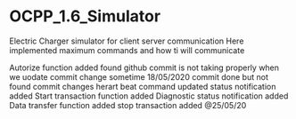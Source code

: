 # OCPP_1.6_Simulator
Electric Charger simulator for client server communication 
Here implemented maximum commands and how ti will communicate

Autorize function added
found github commit is not taking properly when we uodate commit change sometime 18/05/2020 commit done but not found commit changes
herart beat command updated
status notification added
Start transaction function added
Diagnostic status notification added
Data transfer function added
stop transaction added @25/05/20
